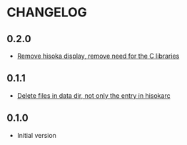 # CHANGELOG

## **0.2.0**

- [Remove hisoka display, remove need for the C libraries]()

## **0.1.1**

- [Delete files in data dir, not only the entry in hisokarc](https://github.com/EruEri/hisoka/pull/4)

## **0.1.0**

- Initial version